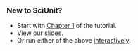 ### New to SciUnit?
- Start with [Chapter 1](https://github.com/scidash/sciunit/blob/master/docs/chapter1.ipynb) of the tutorial.
- View [our slides](https://github.com/scidash/sciunit/blob/master/docs/workshop-tutorial.ipynb).
- Or run either of the above [interactively](https://mybinder.org/v2/gh/scidash/sciunit/b491f545854040b5934b3898e7b9f7089089041f).
